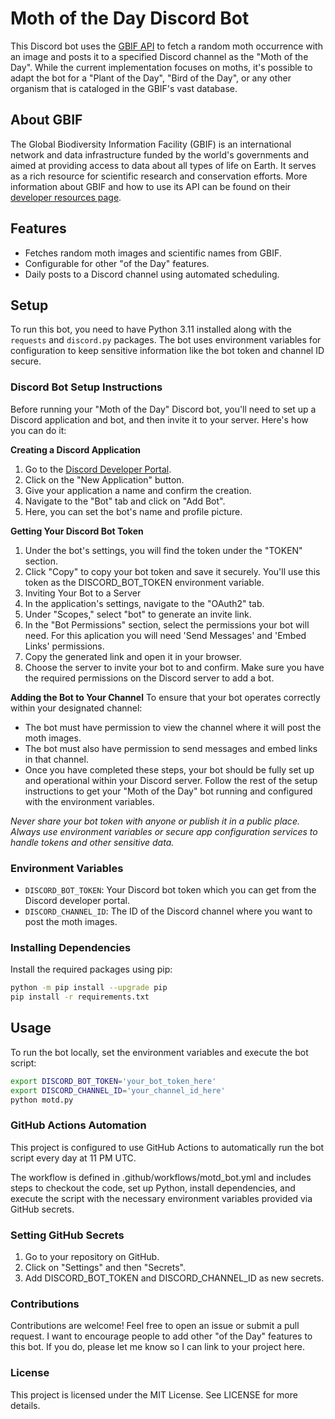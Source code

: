 # Moth of the Day Discord Bot

This Discord bot uses the [GBIF API](https://www.gbif.org/developer/summary) to fetch a random moth occurrence with an image and posts it to a specified Discord channel as the "Moth of the Day". While the current implementation focuses on moths, it's possible to adapt the bot for a "Plant of the Day", "Bird of the Day", or any other organism that is cataloged in the GBIF's vast database.

## About GBIF

The Global Biodiversity Information Facility (GBIF) is an international network and data infrastructure funded by the world's governments and aimed at providing access to data about all types of life on Earth. It serves as a rich resource for scientific research and conservation efforts. More information about GBIF and how to use its API can be found on their [developer resources page](https://www.gbif.org/developer/summary).

## Features

- Fetches random moth images and scientific names from GBIF.
- Configurable for other "of the Day" features.
- Daily posts to a Discord channel using automated scheduling.
  
## Setup

To run this bot, you need to have Python 3.11 installed along with the `requests` and `discord.py` packages. The bot uses environment variables for configuration to keep sensitive information like the bot token and channel ID secure.

### Discord Bot Setup Instructions
Before running your "Moth of the Day" Discord bot, you'll need to set up a Discord application and bot, and then invite it to your server. Here's how you can do it:

**Creating a Discord Application**
1. Go to the [Discord Developer Portal](https://discord.com/build/app-developers).
2. Click on the "New Application" button.
3. Give your application a name and confirm the creation.
4. Navigate to the "Bot" tab and click on "Add Bot".
5. Here, you can set the bot's name and profile picture.

**Getting Your Discord Bot Token**
1. Under the bot's settings, you will find the token under the "TOKEN" section.
2. Click "Copy" to copy your bot token and save it securely. You'll use this token as the DISCORD_BOT_TOKEN environment variable.
3. Inviting Your Bot to a Server
4. In the application's settings, navigate to the "OAuth2" tab.
5. Under "Scopes," select "bot" to generate an invite link.
6. In the "Bot Permissions" section, select the permissions your bot will need. For this aplication you will need 'Send Messages' and 'Embed Links' permissions.
7. Copy the generated link and open it in your browser.
8. Choose the server to invite your bot to and confirm.
Make sure you have the required permissions on the Discord server to add a bot.

**Adding the Bot to Your Channel**
To ensure that your bot operates correctly within your designated channel:

- The bot must have permission to view the channel where it will post the moth images.
- The bot must also have permission to send messages and embed links in that channel.
- Once you have completed these steps, your bot should be fully set up and operational within your Discord server. Follow the rest of the setup instructions to get your "Moth of the Day" bot running and configured with the environment variables.

*Never share your bot token with anyone or publish it in a public place.*
*Always use environment variables or secure app configuration services to handle tokens and other sensitive data.*

### Environment Variables

- `DISCORD_BOT_TOKEN`: Your Discord bot token which you can get from the Discord developer portal.
- `DISCORD_CHANNEL_ID`: The ID of the Discord channel where you want to post the moth images.

### Installing Dependencies

Install the required packages using pip:

```bash
python -m pip install --upgrade pip
pip install -r requirements.txt
```

## Usage
To run the bot locally, set the environment variables and execute the bot script:
```bash
export DISCORD_BOT_TOKEN='your_bot_token_here'
export DISCORD_CHANNEL_ID='your_channel_id_here'
python motd.py
```

### GitHub Actions Automation
This project is configured to use GitHub Actions to automatically run the bot script every day at 11 PM UTC.

The workflow is defined in .github/workflows/motd_bot.yml and includes steps to checkout the code, set up Python, install dependencies, and execute the script with the necessary environment variables provided via GitHub secrets.

### Setting GitHub Secrets
1. Go to your repository on GitHub.
2. Click on "Settings" and then "Secrets".
3. Add DISCORD_BOT_TOKEN and DISCORD_CHANNEL_ID as new secrets.

### Contributions
Contributions are welcome! Feel free to open an issue or submit a pull request.
I want to encourage people to add other "of the Day" features to this bot. If you do, please let me know so I can link to your project here.

### License
This project is licensed under the MIT License. See LICENSE for more details.
